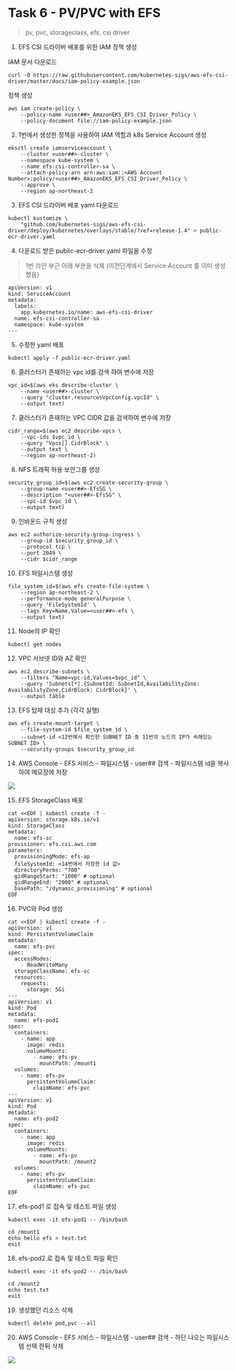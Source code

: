 # Task 6 - PV/PVC with EFS

> pv, pvc, storageclass, efs, csi driver

1. EFS CSI 드라이버 배포를 위한 IAM 정책 생성

IAM 문서 다운로드
```
curl -O https://raw.githubusercontent.com/kubernetes-sigs/aws-efs-csi-driver/master/docs/iam-policy-example.json
```

정책 생성
```
aws iam create-policy \
    --policy-name <user##>_AmazonEKS_EFS_CSI_Driver_Policy \
    --policy-document file://iam-policy-example.json
```

2. 1번에서 생성한 정책을 사용하여 IAM 역할과 k8s Service Account 생성
```
eksctl create iamserviceaccount \
    --cluster <user##>-cluster \
    --namespace kube-system \
    --name efs-csi-controller-sa \
    --attach-policy-arn arn:aws:iam::<AWS Account Number>:policy/<user##>_AmazonEKS_EFS_CSI_Driver_Policy \
    --approve \
    --region ap-northeast-2
```

3. EFS CSI 드라이버 배포 yaml 다운로드
```
kubectl kustomize \
    "github.com/kubernetes-sigs/aws-efs-csi-driver/deploy/kubernetes/overlays/stable/?ref=release-1.4" > public-ecr-driver.yaml
```

4. 다운로드 받은 public-ecr-driver.yaml 파일을 수정 

> 1번 라인 부근 아래 부분을 삭제 (이전단계에서 Service Account 를 이미 생성 했음)
```
apiVersion: v1
kind: ServiceAccount
metadata:
  labels:
    app.kubernetes.io/name: aws-efs-csi-driver
  name: efs-csi-controller-sa
  namespace: kube-system
---
```

5. 수정한 yaml 배포
```
kubectl apply -f public-ecr-driver.yaml
```

6. 클러스터가 존재하는 vpc id를 검색 하여 변수에 저장
```
vpc_id=$(aws eks describe-cluster \
    --name <user##>-cluster \
    --query "cluster.resourcesVpcConfig.vpcId" \
    --output text)
```

7. 클러스터가 존재하는 VPC CIDR 값을 검색하여 변수에 저장
```
cidr_range=$(aws ec2 describe-vpcs \
    --vpc-ids $vpc_id \
    --query "Vpcs[].CidrBlock" \
    --output text \
    --region ap-northeast-2)
```

8. NFS 트래픽 허용 보안그룹 생성
```
security_group_id=$(aws ec2 create-security-group \
    --group-name <user##>-EfsSG \
    --description "<user##>-EfsSG" \
    --vpc-id $vpc_id \
    --output text)
```

9. 인바운드 규칙 생성
```
aws ec2 authorize-security-group-ingress \
    --group-id $security_group_id \
    --protocol tcp \
    --port 2049 \
    --cidr $cidr_range
```

10. EFS 파일시스템 생성
```
file_system_id=$(aws efs create-file-system \
    --region ap-northeast-2 \
    --performance-mode generalPurpose \
    --query 'FileSystemId' \
    --tags Key=Name,Value=<user##>-efs \
    --output text)
```

11. Node의 IP 확인
```
kubectl get nodes
```

12. VPC 서브넷 ID와 AZ 확인
```
aws ec2 describe-subnets \
    --filters "Name=vpc-id,Values=$vpc_id" \
    --query 'Subnets[*].{SubnetId: SubnetId,AvailabilityZone: AvailabilityZone,CidrBlock: CidrBlock}' \
    --output table
```

13. EFS 탑재 대상 추가 (각각 실행)
```
aws efs create-mount-target \
    --file-system-id $file_system_id \
    --subnet-id <12번에서 확인한 SUBNET ID 중 11번의 노드의 IP가 속해있는 SUBNET ID> \
    --security-groups $security_group_id
```    

14. AWS Console - EFS 서비스 - 파일시스템 - user## 검색 - 파일시스템 id을 복사하여 메모장에 저장 

![](../img/L1T6-14.png)

15. EFS StorageClass 배포
```
cat <<EOF | kubectl create -f -
apiVersion: storage.k8s.io/v1
kind: StorageClass
metadata:
  name: efs-sc
provisioner: efs.csi.aws.com
parameters:
  provisioningMode: efs-ap
  fileSystemId: <14번에서 저장한 id 값>
  directoryPerms: "700"
  gidRangeStart: "1000" # optional
  gidRangeEnd: "2000" # optional
  basePath: "/dynamic_provisioning" # optional
EOF
```

16. PVC와 Pod 생성
```
cat <<EOF | kubectl create -f -
apiVersion: v1
kind: PersistentVolumeClaim
metadata:
  name: efs-pvc
spec:
  accessModes:
    - ReadWriteMany
  storageClassName: efs-sc
  resources:
    requests:
      storage: 5Gi
---
apiVersion: v1
kind: Pod
metadata:
  name: efs-pod1
spec:
  containers:
    - name: app
      image: redis
      volumeMounts:
        - name: efs-pv
          mountPath: /mount1
  volumes:
    - name: efs-pv
      persistentVolumeClaim:
        claimName: efs-pvc
---
apiVersion: v1
kind: Pod
metadata:
  name: efs-pod2
spec:
  containers:
    - name: app
      image: redis
      volumeMounts:
        - name: efs-pv
          mountPath: /mount2
  volumes:
    - name: efs-pv
      persistentVolumeClaim:
        claimName: efs-pvc        
EOF
```

17. efs-pod1 로 접속 및 테스트 파일 생성
```
kubectl exec -it efs-pod1 -- /bin/bash
```
```
cd /mount1
echo hello efs > test.txt
exit
```

18. efs-pod2 로 접속 및 테스트 파일 확인
```
kubectl exec -it efs-pod2 -- /bin/bash
```
```
cd /mount2
echo test.txt
exit
```

19. 생성했던 리소스 삭제
```
kubectl delete pod,pvc --all
```

20. AWS Console - EFS 서비스 - 파일시스템 - user## 검색 - 하단 나오는 파일시스템 선택 한뒤 삭제

![](../img/L1T6-20.png)

